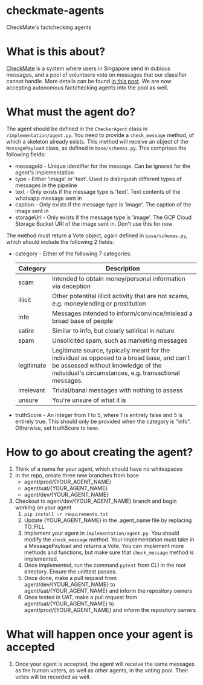 # checkmate-agents

CheckMate's factchecking agents

# What is this about?

[CheckMate](https://checkmate.sg) is a system where users in Singapore send in dubious messages, and a pool of volunteers vote on messages that our classifier cannot handle. More details can be found [in this post](https://medium.com/@bingwentan/from-start-to-checkmate-a140a4e9c8f9). We are now accepting autonomous factchecking agents into the pool as well.

# What must the agent do?

The agent should be defined in the `CheckerAgent` class in `/implementation/agent.py`. You need to provide a `check_message` method, of which a skeleton already exists. This method will receive an object of the `MessagePayload` class, as defined in `base/schemas.py`. This comprises the following fields:

- messageId - Unique identifier for the message. Can be ignored for the agent's implementation
- type - Either 'image' or 'text'. Used to distinguish different types of messages in the pipeline
- text - Only exists if the message type is 'text'. Text contents of the whatsapp message sent in
- caption - Only exists if the message type is 'image'. The caption of the image sent in
- storageUrl - Only exists if the message type is 'image'. The GCP Cloud Storage Bucket URI of the image sent in. Don't use this for now

The method must return a Vote object, again defined in `base/schemas.py`, which should include the following 2 fields:

- category - Either of the following 7 categories:

  | Category   | Description                                                                                                                                                                               |
  | ---------- | ----------------------------------------------------------------------------------------------------------------------------------------------------------------------------------------- |
  | scam       | Intended to obtain money/personal information via deception                                                                                                                               |
  | illicit    | Other potentital illicit activity that are not scams, e.g. moneylending or prostitution                                                                                                   |
  | info       | Messages intended to inform/convince/mislead a broad base of people                                                                                                                       |
  | satire     | Similar to info, but clearly satirical in nature                                                                                                                                          |
  | spam       | Unsolicited spam, such as marketing messages                                                                                                                                              |
  | legitimate | Legitimate source, typically meant for the individual as opposed to a broad base, and can't be assessed without knowledge of the individual's circumstances, e.g. transactional messages. |
  | irrelevant    | Trivial/banal messages with nothing to assess                                                                                                                                             |
  | unsure     | You're unsure of what it is                                                                                                                                                               |

- truthScore - An integer from 1 to 5, where 1 is entirely false and 5 is entirely true. This should only be provided when the category is "info". Otherwise, set truthScore to `None`.

# How to go about creating the agent?

1. Think of a name for your agent, which should have no whitespaces
1. In the repo, create three new branches from base
   - agent/prod/{YOUR_AGENT_NAME}
   - agent/uat/{YOUR_AGENT_NAME}
   - agent/dev/{YOUR_AGENT_NAME}
1. Checkout to agent/dev/{YOUR_AGENT_NAME} branch and begin working on your agent
   1. `pip install -r requirements.txt`
   2. Update {YOUR_AGENT_NAME} in the .agent_name file by replacing TO_FILL
   3. Implement your agent in `implementation/agent.py`. You should modify the `check_message` method. Your implementation must take in a MessagePayload and returns a Vote. You can implement more methods and functions, but make sure that `check_message` method is implemented.
   4. Once implemented, run the command `pytest` from CLI in the root directory. Ensure the unittest passes.
   5. Once done, make a pull request from agent/dev/{YOUR_AGENT_NAME} to agent/uat/{YOUR_AGENT_NAME} and inform the repository owners
   6. Once tested in UAT, make a pull request from agent/uat/{YOUR_AGENT_NAME} to agent/prod/{YOUR_AGENT_NAME} and inform the repository owners

# What will happen once your agent is accepted

1. Once your agent is accepted, the agent will receive the same messages as the human voters, as well as other agents, in the voting pool. Their votes will be recorded as well.
